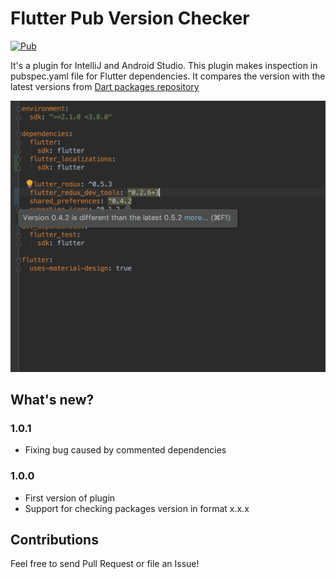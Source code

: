 # Flutter Pub Version Checker

[![Pub](https://img.shields.io/jetbrains/plugin/v/12400-flutter-pub-version-checker.svg?label=flutter%20pub%20version%20checker)](https://plugins.jetbrains.com/plugin/12400-flutter-pub-version-checker)

It's a plugin for IntelliJ and Android Studio. This plugin makes inspection in pubspec.yaml 
file for Flutter dependencies. It compares the version with the latest versions from [Dart packages repository](https://pub.dev)

<img src="/img/screen1.png" alt="Flutter Pub Version Checker in action" width="640"/>

## What's new?

### 1.0.1
- Fixing bug caused by commented dependencies</li>
### 1.0.0
- First version of plugin</li>
- Support for checking packages version in format x.x.x</li></ul>

## Contributions

Feel free to send Pull Request or file an Issue!
